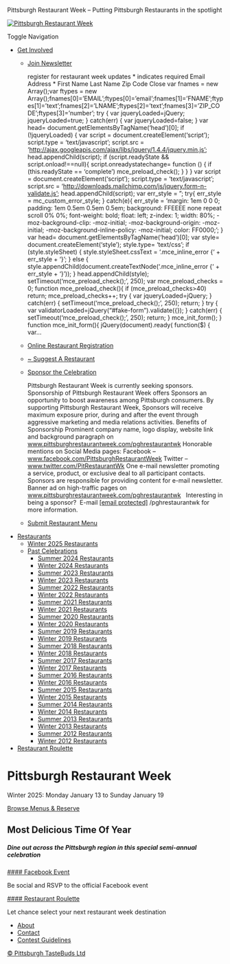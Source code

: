 Pittsburgh Restaurant Week – Putting Pittsburgh Restaurants in the spotlight



[![Pittsburgh Restaurant Week](https://pittsburghrestaurantweek.com/wp-content/uploads/2019/06/PRW-WhiteBlockedLogoWeb_500x275.png)](https://pittsburghrestaurantweek.com/ "Pittsburgh Restaurant Week")

Toggle Navigation

* [Get Involved](https://pittsburghrestaurantweek.com/registration/ "Get Involved")
  + [Join Newsletter](https://pittsburghrestaurantweek.com/newsletter/ "Join Newsletter")

    register for restaurant week updates \* indicates required Email Address \* First Name Last Name Zip Code Close var fnames = new Array();var ftypes = new Array();fnames[0]=’EMAIL’;ftypes[0]=’email’;fnames[1]=’FNAME’;ftypes[1]=’text’;fnames[2]=’LNAME’;ftypes[2]=’text’;fnames[3]=’ZIP\_CODE’;ftypes[3]=’number’; try { var jqueryLoaded=jQuery; jqueryLoaded=true; } catch(err) { var jqueryLoaded=false; } var head= document.getElementsByTagName(‘head’)[0]; if (!jqueryLoaded) { var script = document.createElement(‘script’); script.type = ‘text/javascript’; script.src = ‘http://ajax.googleapis.com/ajax/libs/jquery/1.4.4/jquery.min.js’; head.appendChild(script); if (script.readyState && script.onload!==null){ script.onreadystatechange= function () { if (this.readyState == ‘complete’) mce\_preload\_check(); } } } var script = document.createElement(‘script’); script.type = ‘text/javascript’; script.src = ‘http://downloads.mailchimp.com/js/jquery.form-n-validate.js’; head.appendChild(script); var err\_style = ”; try{ err\_style = mc\_custom\_error\_style; } catch(e){ err\_style = ‘margin: 1em 0 0 0; padding: 1em 0.5em 0.5em 0.5em; background: FFEEEE none repeat scroll 0% 0%; font-weight: bold; float: left; z-index: 1; width: 80%; -moz-background-clip: -moz-initial; -moz-background-origin: -moz-initial; -moz-background-inline-policy: -moz-initial; color: FF0000;’; } var head= document.getElementsByTagName(‘head’)[0]; var style= document.createElement(‘style’); style.type= ‘text/css’; if (style.styleSheet) { style.styleSheet.cssText = ‘.mce\_inline\_error {‘ + err\_style + ‘}’; } else { style.appendChild(document.createTextNode(‘.mce\_inline\_error {‘ + err\_style + ‘}’)); } head.appendChild(style); setTimeout(‘mce\_preload\_check();’, 250); var mce\_preload\_checks = 0; function mce\_preload\_check(){ if (mce\_preload\_checks>40) return; mce\_preload\_checks++; try { var jqueryLoaded=jQuery; } catch(err) { setTimeout(‘mce\_preload\_check();’, 250); return; } try { var validatorLoaded=jQuery(“#fake-form”).validate({}); } catch(err) { setTimeout(‘mce\_preload\_check();’, 250); return; } mce\_init\_form(); } function mce\_init\_form(){ jQuery(document).ready( function($) { var…
  + [Online Restaurant Registration](https://pittsburghrestaurantweek.com/register/ "Online Restaurant Registration")
  + [~ Suggest A Restaurant](https://pittsburghrestaurantweek.com/restaurants/suggest-a-restaurant/ "~ Suggest A Restaurant")
  + [Sponsor the Celebration](https://pittsburghrestaurantweek.com/sponsor-the-celebration/ "Sponsor the Celebration")

    Pittsburgh Restaurant Week is currently seeking sponsors.  Sponsorship of Pittsburgh Restaurant Week offers Sponsors an opportunity to boost awareness among Pittsburgh consumers. By supporting Pittsburgh Restaurant Week, Sponsors will receive maximum exposure prior, during and after the event through aggressive marketing and media relations activities. Benefits of Sponsorship Prominent company name, logo display, website link and background paragraph on www.pittsburghrestaurantweek.com/pghrestaurantwk Honorable mentions on Social Media pages: Facebook – www.facebook.com/PittsburghRestaurantWeek Twitter – www.twitter.com/PitRestaurantWk One e-mail newsletter promoting a service, product, or exclusive deal to all participant contacts. Sponsors are responsible for providing content for e-mail newsletter. Banner ad on high-traffic pages on www.pittsburghrestaurantweek.com/pghrestaurantwk   Interesting in being a sponsor?  E-mail
    [[email protected]](/cdn-cgi/l/email-protection)
    /pghrestaurantwk for more information.
  + [Submit Restaurant Menu](https://pittsburghrestaurantweek.com/submit-my-menu/ "Submit Restaurant Menu")
* [Restaurants](https://pittsburghrestaurantweek.com/restaurants/ "Restaurants")
  + [Winter 2025 Restaurants](https://pittsburghrestaurantweek.com/restaurants/winter-2025-restaurants/ "Winter 2025 Restaurants")
  + [Past Celebrations](https://pittsburghrestaurantweek.com/restaurants/ "Past Celebrations")
    - [Summer 2024 Restaurants](https://pittsburghrestaurantweek.com/restaurants/summer-2024-restaurants/ "Summer 2024 Restaurants")
    - [Winter 2024 Restaurants](https://pittsburghrestaurantweek.com/restaurants/winter-2024-restaurants/ "Winter 2024 Restaurants")
    - [Summer 2023 Restaurants](https://pittsburghrestaurantweek.com/restaurants/summer-2023-restaurants/ "Summer 2023 Restaurants")
    - [Winter 2023 Restaurants](https://pittsburghrestaurantweek.com/restaurants/winter-2023-restaurants/ "Winter 2023 Restaurants")
    - [Summer 2022 Restaurants](https://pittsburghrestaurantweek.com/restaurants/summer-2022-restaurants/ "Summer 2022 Restaurants")
    - [Winter 2022 Restaurants](https://pittsburghrestaurantweek.com/restaurants/winter-2022-restaurants/ "Winter 2022 Restaurants")
    - [Summer 2021 Restaurants](https://pittsburghrestaurantweek.com/restaurants/summer-2021-restaurants/ "Summer 2021 Restaurants")
    - [Winter 2021 Restaurants](https://pittsburghrestaurantweek.com/restaurants/winter-2021-restaurants/ "Winter 2021 Restaurants")
    - [Summer 2020 Restaurants](https://pittsburghrestaurantweek.com/restaurants/summer-2020-restaurants/ "Summer 2020 Restaurants")
    - [Winter 2020 Restaurants](https://pittsburghrestaurantweek.com/restaurants/winter-2020-restaurants/ "Winter 2020 Restaurants")
    - [Summer 2019 Restaurants](https://pittsburghrestaurantweek.com/restaurants/summer-2019-restaurants/ "Summer 2019 Restaurants")
    - [Winter 2019 Restaurants](https://pittsburghrestaurantweek.com/restaurants/winter-2019-restaurants/ "Winter 2019 Restaurants")
    - [Summer 2018 Restaurants](https://pittsburghrestaurantweek.com/restaurants/summer-2018-restaurants/ "Summer 2018 Restaurants")
    - [Winter 2018 Restaurants](https://pittsburghrestaurantweek.com/restaurants/winter-2018-restaurants/ "Winter 2018 Restaurants")
    - [Summer 2017 Restaurants](https://pittsburghrestaurantweek.com/restaurants/summer-2017-restaurants/ "Summer 2017 Restaurants")
    - [Winter 2017 Restaurants](https://pittsburghrestaurantweek.com/restaurants/winter-2017-restaurants/ "Winter 2017 Restaurants")
    - [Summer 2016 Restaurants](https://pittsburghrestaurantweek.com/restaurants/summer-2016-restaurants/ "Summer 2016 Restaurants")
    - [Winter 2016 Restaurants](https://pittsburghrestaurantweek.com/restaurants/winter-2016-restaurants/ "Winter 2016 Restaurants")
    - [Summer 2015 Restaurants](https://pittsburghrestaurantweek.com/restaurants/summer-2015-restaurants/ "Summer 2015 Restaurants")
    - [Winter 2015 Restaurants](https://pittsburghrestaurantweek.com/restaurants/winter-2015-restaurants/ "Winter 2015 Restaurants")
    - [Summer 2014 Restaurants](https://pittsburghrestaurantweek.com/restaurants/summer-2014-restaurants/ "Summer 2014 Restaurants")
    - [Winter 2014 Restaurants](https://pittsburghrestaurantweek.com/restaurants/winter-2014-restaurants/ "Winter 2014 Restaurants")
    - [Summer 2013 Restaurants](https://pittsburghrestaurantweek.com/restaurants/summer-2013-restaurants/ "Summer 2013 Restaurants")
    - [Winter 2013 Restaurants](https://pittsburghrestaurantweek.com/restaurants/winter-2013-restaurants/ "Winter 2013 Restaurants")
    - [Summer 2012 Restaurants](https://pittsburghrestaurantweek.com/restaurants/summer-2012-restaurants/ "August 2012")
    - [Winter 2012 Restaurants](https://pittsburghrestaurantweek.com/restaurants/winter-2012-restaurants/ "January 2012")
* [Restaurant Roulette](https://pittsburghrestaurantweek.com/restaurants/restaurant-roulette/ "Restaurant Roulette")

# Pittsburgh Restaurant Week

Winter 2025: Monday January 13 to Sunday January 19

[Browse Menus & Reserve](/restaurants/winter-2025-restaurants/ "Browse Menus & Reserve")

## Most Delicious Time Of Year

##### Dine out across the Pittsburgh region in this special semi-annual celebration

[#### Facebook Event](https://www.facebook.com/events/438116885951156/)

Be social and RSVP to the official Facebook event

[#### Restaurant Roulette](/restaurants/restaurant-roulette/)

Let chance select your next restaurant week destination

* [About](https://pittsburghrestaurantweek.com/about/)
* [Contact](https://pittsburghrestaurantweek.com/contact-2/)
* [Contest Guidelines](https://pittsburghrestaurantweek.com/contest-guidelines/)

[© Pittsburgh TasteBuds Ltd](https://pghtastebuds.com/)